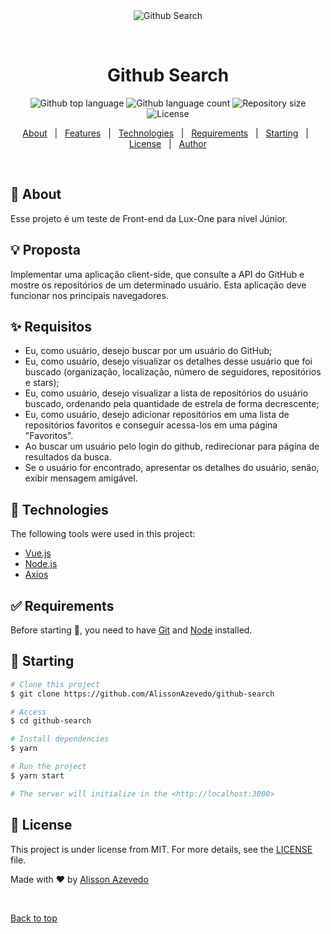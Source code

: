 <div align="center" id="top"> 
  <img src="./.github/app.gif" alt="Github Search" />

  &#xa0;

  <!-- <a href="https://githubsearch.netlify.app">Demo</a> -->
</div>

<h1 align="center">Github Search</h1>

<p align="center">
  <img alt="Github top language" src="https://img.shields.io/github/languages/top/AlissonAzevedo/github-search?color=56BEB8">

  <img alt="Github language count" src="https://img.shields.io/github/languages/count/AlissonAzevedo/github-search?color=56BEB8">

  <img alt="Repository size" src="https://img.shields.io/github/repo-size/AlissonAzevedo/github-search?color=56BEB8">

  <img alt="License" src="https://img.shields.io/github/license/AlissonAzevedo/github-search?color=56BEB8">

  <!-- <img alt="Github issues" src="https://img.shields.io/github/issues/{{YOUR_GITHUB_USERNAME}}/github-search?color=56BEB8" /> -->

  <!-- <img alt="Github forks" src="https://img.shields.io/github/forks/{{YOUR_GITHUB_USERNAME}}/github-search?color=56BEB8" /> -->

  <!-- <img alt="Github stars" src="https://img.shields.io/github/stars/{{YOUR_GITHUB_USERNAME}}/github-search?color=56BEB8" /> -->
</p>

<!-- Status -->

<!-- <h4 align="center"> 
	🚧  Github Search 🚀 Under construction...  🚧
</h4> 

<hr> -->

<p align="center">
  <a href="#dart-about">About</a> &#xa0; | &#xa0; 
  <a href="#sparkles-features">Features</a> &#xa0; | &#xa0;
  <a href="#rocket-technologies">Technologies</a> &#xa0; | &#xa0;
  <a href="#white_check_mark-requirements">Requirements</a> &#xa0; | &#xa0;
  <a href="#checkered_flag-starting">Starting</a> &#xa0; | &#xa0;
  <a href="#memo-license">License</a> &#xa0; | &#xa0;
  <a href="https://github.com/AlissonAzevedo" target="_blank">Author</a>
</p>

<br>

## :dart: About ##
Esse projeto é um teste de Front-end da Lux-One para nível Júnior.
## :bulb: Proposta ##
Implementar uma aplicação client-side, que consulte a API do GitHub e mostre os repositórios de um determinado usuário. Esta aplicação deve funcionar nos principais navegadores.
<!--Describe your project-->
## :sparkles: Requisitos ##
<ul>
  <li>Eu, como usuário, desejo buscar por um usuário do GitHub;</li>
  <li>Eu, como usuário, desejo visualizar os detalhes desse usuário que foi buscado (organização, localização, número de seguidores, repositórios e stars);
  </li>
  <li>Eu, como usuário, desejo visualizar a lista de repositórios do usuário buscado, ordenando pela quantidade de estrela de forma decrescente;
  </li>
  <li>Eu, como usuário, desejo adicionar repositórios em uma lista de repositórios favoritos e conseguir acessa-los em uma página "Favoritos".</li>
  <li>Ao buscar um usuário pelo login do github, redirecionar para página de resultados da busca.</li>
  <li>Se o usuário for encontrado, apresentar os detalhes do usuário, senão, exibir mensagem amigável.</li>
</ul>

<!--## :sparkles: Features ##

:heavy_check_mark: Feature 1;\
:heavy_check_mark: Feature 2;\
:heavy_check_mark: Feature 3;-->

## :rocket: Technologies ##

The following tools were used in this project:

- [Vue.js](https://vuejs.org/)
- [Node.js](https://nodejs.org/en/)
- [Axios](https://axios-http.com/ptbr/)


## :white_check_mark: Requirements ##

Before starting :checkered_flag:, you need to have [Git](https://git-scm.com) and [Node](https://nodejs.org/en/) installed.

## :checkered_flag: Starting ##

```bash
# Clone this project
$ git clone https://github.com/AlissonAzevedo/github-search

# Access
$ cd github-search

# Install dependencies
$ yarn

# Run the project
$ yarn start

# The server will initialize in the <http://localhost:3000>
```

## :memo: License ##

This project is under license from MIT. For more details, see the [LICENSE](LICENSE.md) file.


Made with :heart: by <a href="https://github.com/AlissonAzevedo" target="_blank">Alisson Azevedo</a>

&#xa0;

<a href="#top">Back to top</a>
